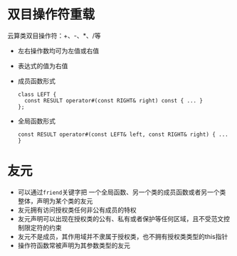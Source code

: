 # 双目操作符重载

云算类双目操作符：+、-、*、/等

* 左右操作数均可为左值或右值
* 表达式的值为右值
* 成员函数形式

  ```
  class LEFT {
  	const RESULT operator#(const RIGHT& right) const { ... }
  };
  ```

* 全局函数形式

  ```
  const RESULT operator#(const LEFT& left, const RIGHT& right) { ... }
  ```

# 友元

* 可以通过`friend`关键字把 一个全局函数、另一个类的成员函数或者另一个类整体，声明为某个类的友元
* 友元拥有访问授权类任何非公有成员的特权
* 友元声明可以出现在授权类的公有、私有或者保护等任何区域，且不受范文控制限定符的约束
* 友元不是成员，其作用域并不隶属于授权类，也不拥有授权类类型的this指针
* 操作符函数常被声明为其参数类型的友元











